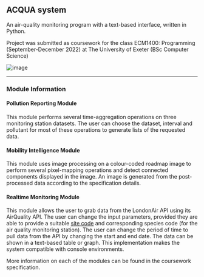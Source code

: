 ## ACQUA system
An air-quality monitoring program with a text-based interface, written in Python. 

Project was submitted as coursework for the class ECM1400: Programming (September-December 2022) at The University of Exeter (BSc Computer Science)

![image](https://user-images.githubusercontent.com/53652096/221433962-ebbe7372-7372-4b72-96c0-4da3bc1e96d3.png)

___

### Module Information

#### Pollution Reporting Module

This module performs several time-aggregation operations on three monitoring station datasets. The user can choose the dataset, interval and pollutant for most of these operations to generate lists of the requested data. 


#### Mobility Intelligence Module

This module uses image processing on a colour-coded roadmap image to perform several pixel-mapping operations and detect connected components displayed in the image. An image is generated from the post-processed data according to the specification details. 

#### Realtime Monitoring Module

This module allows the user to grab data from the LondonAir API using its AirQuality API. The user can change the input parameters, provided they are able to provide a suitable [site code](https://github.com/lewisp6/london-air/blob/HEAD/site_codes.md) and corresponding species code (for the air quality monitoring station). The user can change the period of time to pull data from the API by changing the start and end date. The data can be shown in a text-based table or graph. This implementation makes the system compatible with console environments. 

More information on each of the modules can be found in the coursework specification.

